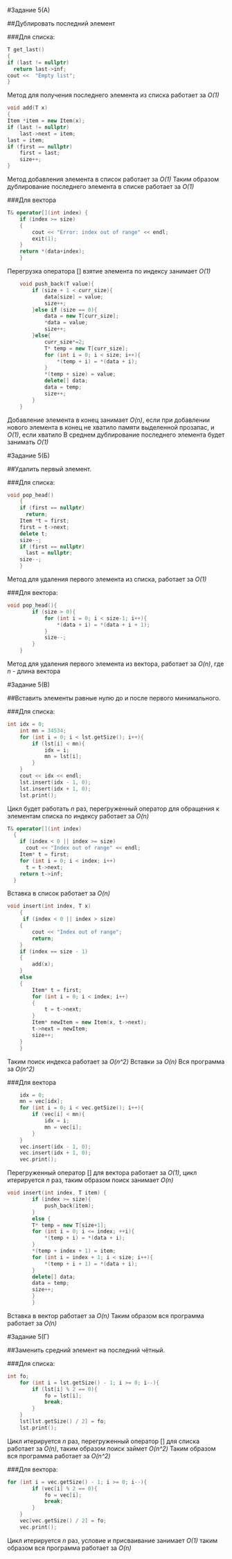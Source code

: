 #Задание 5(А) 

##Дублировать последний элемент

###Для списка:

```c++
T get_last() 
{
if (last != nullptr)
  return last->inf;
cout <<  "Empty list";
}
```
Метод для получения последнего элемента из списка работает за *O(1)*
```c++
void add(T x)
{
Item *item = new Item(x);
if (last != nullptr)
	last->next = item;
last = item;
if (first == nullptr)
	first = last;
    size++;
}
```
Метод добавления элемента в список работает за *O(1)*
Таким образом дублирование последнего элемента в списке работает за *O(1)*

###Для вектора

```c++
T& operator[](int index) {
    if (index >= size)
    {
        cout << "Error: index out of range" << endl;
        exit(1);
    }
    return *(data+index);
    }
```
Перегрузка оператора [] взятие элемента по индексу занимает *O(1)*
```c++
    void push_back(T value){
        if (size + 1 < curr_size){
            data[size] = value;
            size++;
        }else if (size == 0){
            data = new T[curr_size];
            *data = value;
            size++;
        }else{
            curr_size*=2;
            T* temp = new T[curr_size];
            for (int i = 0; i < size; i++){
                *(temp + i) = *(data + i);
            }
            *(temp + size) = value;
            delete[] data;
            data = temp;
            size++;
        }
    }
```
Добавление элемента в конец занимает *O(n)*, если при добавлении нового элемента в конец не хватило памяти выделенной прозапас, и *O(1)*, если хватило
В среднем дублирование последнего элемента будет занимать *O(1)*

#Задание 5(Б)

##Удалить первый элемент.

###Для списка:

```c++
void pop_head() 
    {
    if (first == nullptr)
      return;
    Item *t = first;
    first = t->next;
    delete t;
    size--;
    if (first == nullptr)
      last = nullptr;
    size--;
    }
```
Метод для удаления первого элемента из списка, работает за *O(1)*

###Для вектора:

```c++
void pop_head(){
        if (size > 0){
            for (int i = 0; i < size-1; i++){
                *(data + i) = *(data + i + 1);
            }
            size--;
        }
    }
```
Метод для удаления первого элемента из вектора, работает за *O(n)*, где *n* - длина вектора

#Задание 5(В)

##Вставить элементы равные нулю до и после первого минимального.

###Для списка:

```c++
int idx = 0;
    int mn = 34534;
    for (int i = 0; i < lst.getSize(); i++){
        if (lst[i] < mn){
            idx = i;
            mn = lst[i];
        }
    }
    cout << idx << endl;
    lst.insert(idx - 1, 0);
    lst.insert(idx + 1, 0);
    lst.print();
```
Цикл будет работать *n* раз, перегруженный оператор для обращения к элементам списка по индексу работает за *O(n)*
```c++
T& operator[](int index)
  {
    if (index < 0 || index >= size)
      cout << "Index out of range" << endl;
    Item* t = first;
    for (int i = 0; i < index; i++)
      t = t->next;
    return t->inf;
  }
```
Вставка в список работает за *O(n)*
```c++
void insert(int index, T x)
    {
     if (index < 0 || index > size)
    {
        cout << "Index out of range";
        return;
    }
    if (index == size - 1)
    {
        add(x);
    }
    else
    {
        Item* t = first;
        for (int i = 0; i < index; i++)
        {
            t = t->next;
        }
        Item* newItem = new Item(x, t->next);
        t->next = newItem;
        size++;
    }
    }
```
Таким поиск индекса работает за *O(n^2)*
Вставки за *O(n)*
Вся программа за *O(n^2)*

###Для вектора

```c++
    idx = 0;
    mn = vec[idx];
    for (int i = 0; i < vec.getSize(); i++){
        if (vec[i] < mn){
            idx = i;
            mn = vec[i];
        }
    }
    vec.insert(idx - 1, 0);
    vec.insert(idx + 1, 0);
    vec.print();
```
Перегруженный оператор [] для вектора работает за *O(1)*, цикл итерируется *n* раз, таким образом поиск занимает *O(n)* 
```c++
void insert(int index, T item) { 
        if (index >= size){
            push_back(item);
        }   
        else {
        T* temp = new T[size+1];
        for (int i = 0; i <= index; ++i){
            *(temp + i) = *(data + i);
        }
        *(temp + index + 1) = item;
        for (int i = index + 1; i < size; i++){
            *(temp + i + 1) = *(data + i);
        }
        delete[] data;
        data = temp;
        size++;
        }
        }
```
Вставка в вектор работает за *O(n)*
Таким образом вся программа работает за *O(n)*

#Задание 5(Г)

##Заменить средний элемент на последний чётный.

###Для списка:

```c++
int fo;
    for (int i = lst.getSize() - 1; i >= 0; i--){
        if (lst[i] % 2 == 0){
            fo = lst[i];
            break;
        }
    }
    lst[lst.getSize() / 2] = fo;
    lst.print();
```
Цикл итерируется *n* раз, перегруженный оператор [] для списка работает за *O(n)*, таким образом поиск займет *O(n^2)* 
Таким образом вся программа работает за *O(n^2)*

###Для вектора:

```c++
for (int i = vec.getSize() - 1; i >= 0; i--){
        if (vec[i] % 2 == 0){
            fo = vec[i];
            break;
        }
    }
    vec[vec.getSize() / 2] = fo;
    vec.print();
```
Цикл итерируется *n* раз, условие и присваивание занимает *O(1)* таким образом вся программа работает за *O(n)*
